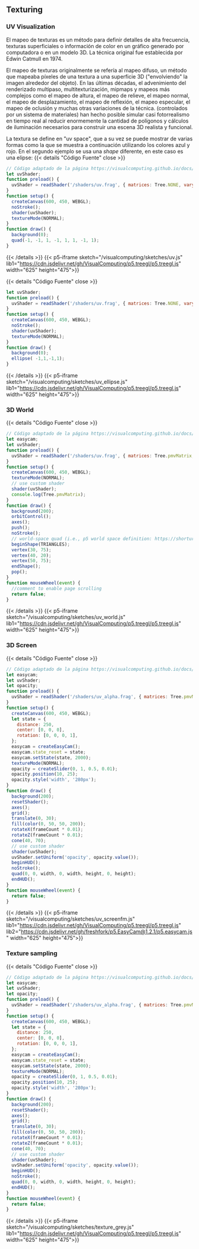 ## Texturing

### UV Visualization

El mapeo de texturas es un método para definir detalles de alta frecuencia, texturas superficiales o información de color en un gráfico generado por computadora o en un modelo 3D. La técnica original fue establecida por Edwin Catmull en 1974.

El mapeo de texturas originalmente se refería al mapeo difuso, un método que mapeaba píxeles de una textura a una superficie 3D ("envolviendo" la imagen alrededor del objeto). En las últimas décadas, el advenimiento del renderizado multipaso, multitexturización, mipmaps y mapeos más complejos como el mapeo de altura, el mapeo de relieve, el mapeo normal, el mapeo de desplazamiento, el mapeo de reflexión, el mapeo especular, el mapeo de oclusión y muchas otras variaciones de la técnica. (controlados por un sistema de materiales) han hecho posible simular casi fotorrealismo en tiempo real al reducir enormemente la cantidad de polígonos y cálculos de iluminación necesarios para construir una escena 3D realista y funcional.

La textura se define en "uv space", que a su vez se puede mostrar de varias formas como la que se muestra a continuación utilizando los colores azul y rojo. En el segundo ejemplo se usa una *shape* diferente, en este caso es una elipse:
{{< details "Código Fuente" close >}}
```js
// Código adaptado de la página https://visualcomputing.github.io/docs/shaders/texturing/
let uvShader;
function preload() {
  uvShader = readShader('/shaders/uv.frag', { matrices: Tree.NONE, varyings: Tree.texcoords2 });
}
function setup() {
  createCanvas(600, 450, WEBGL);
  noStroke();
  shader(uvShader);
  textureMode(NORMAL);
}
function draw() {
  background(0);
  quad(-1, -1, 1, -1, 1, 1, -1, 1);
}
```
{{< /details >}}
{{< p5-iframe sketch="/visualcomputing/sketches/uv.js" lib1="https://cdn.jsdelivr.net/gh/VisualComputing/p5.treegl/p5.treegl.js" width="625" height="475">}}


{{< details "Código Fuente" close >}}
```js
let uvShader;
function preload() {
  uvShader = readShader('/shaders/uv.frag', { matrices: Tree.NONE, varyings: Tree.texcoords2 });
}
function setup() {
  createCanvas(600, 450, WEBGL);
  noStroke();
  shader(uvShader);
  textureMode(NORMAL);
}
function draw() {
  background(0);
  ellipse( -1,1,-1,1);
}
```
{{< /details >}}
{{< p5-iframe sketch="/visualcomputing/sketches/uv_ellipse.js" lib1="https://cdn.jsdelivr.net/gh/VisualComputing/p5.treegl/p5.treegl.js" width="625" height="475">}}

### 3D World
{{< details "Código Fuente" close >}}
```js
// Código adaptado de la página https://visualcomputing.github.io/docs/shaders/texturing/
let easycam;
let uvShader;
function preload() {
  uvShader = readShader('/shaders/uv.frag', { matrices: Tree.pmvMatrix, varyings: Tree.texcoords2 });
}
function setup() {
  createCanvas(600, 450, WEBGL);
  textureMode(NORMAL);
  // use custom shader
  shader(uvShader);
  console.log(Tree.pmvMatrix);
}
function draw() {
  background(200);
  orbitControl();
  axes();
  push();
  noStroke();
  // world-space quad (i.e., p5 world space definition: https://shorturl.at/dhCK2)
  beginShape(TRIANGLES);
  vertex(30, 75);
  vertex(40, 20);
  vertex(50, 75);
  endShape();
  pop();
}
function mouseWheel(event) {
  //comment to enable page scrolling
  return false;
}
```
{{< /details >}}
{{< p5-iframe sketch="/visualcomputing/sketches/uv_world.js" lib1="https://cdn.jsdelivr.net/gh/VisualComputing/p5.treegl/p5.treegl.js" width="625" height="475">}}

### 3D Screen
{{< details "Código Fuente" close >}}
```js
// Código adaptado de la página https://visualcomputing.github.io/docs/shaders/texturing/
let easycam;
let uvShader;
let opacity;
function preload() {
  uvShader = readShader('/shaders/uv_alpha.frag', { matrices: Tree.pmvMatrix, varyings: Tree.texcoords2 });
}
function setup() {
  createCanvas(600, 450, WEBGL);
  let state = {
    distance: 250,
    center: [0, 0, 0],
    rotation: [0, 0, 0, 1],
  };
  easycam = createEasyCam();
  easycam.state_reset = state;
  easycam.setState(state, 2000);
  textureMode(NORMAL);
  opacity = createSlider(0, 1, 0.5, 0.01);
  opacity.position(10, 25);
  opacity.style('width', '280px');
}
function draw() {
  background(200);
  resetShader();
  axes();
  grid();
  translate(0, 30);
  fill(color(0, 50, 50, 200));
  rotateX(frameCount * 0.01);
  rotateZ(frameCount * 0.01);
  cone(40, 70);
  // use custom shader
  shader(uvShader);
  uvShader.setUniform('opacity', opacity.value());
  beginHUD();
  noStroke();
  quad(0, 0, width, 0, width, height, 0, height);
  endHUD();
}
function mouseWheel(event) {
  return false;
}
```
{{< /details >}}
{{< p5-iframe sketch="/visualcomputing/sketches/uv_screenfm.js" lib1="https://cdn.jsdelivr.net/gh/VisualComputing/p5.treegl/p5.treegl.js" lib2="https://cdn.jsdelivr.net/gh/freshfork/p5.EasyCam@1.2.1/p5.easycam.js" width="625" height="475">}}



### Texture sampling
{{< details "Código Fuente" close >}}
```js
// Código adaptado de la página https://visualcomputing.github.io/docs/shaders/texturing/
let easycam;
let uvShader;
let opacity;
function preload() {
  uvShader = readShader('/shaders/uv_alpha.frag', { matrices: Tree.pmvMatrix, varyings: Tree.texcoords2 });
}
function setup() {
  createCanvas(600, 450, WEBGL);
  let state = {
    distance: 250,
    center: [0, 0, 0],
    rotation: [0, 0, 0, 1],
  };
  easycam = createEasyCam();
  easycam.state_reset = state;
  easycam.setState(state, 2000);
  textureMode(NORMAL);
  opacity = createSlider(0, 1, 0.5, 0.01);
  opacity.position(10, 25);
  opacity.style('width', '280px');
}
function draw() {
  background(200);
  resetShader();
  axes();
  grid();
  translate(0, 30);
  fill(color(0, 50, 50, 200));
  rotateX(frameCount * 0.01);
  rotateZ(frameCount * 0.01);
  cone(40, 70);
  // use custom shader
  shader(uvShader);
  uvShader.setUniform('opacity', opacity.value());
  beginHUD();
  noStroke();
  quad(0, 0, width, 0, width, height, 0, height);
  endHUD();
}
function mouseWheel(event) {
  return false;
}
```
{{< /details >}}
{{< p5-iframe sketch="/visualcomputing/sketches/texture_grey.js" lib1="https://cdn.jsdelivr.net/gh/VisualComputing/p5.treegl/p5.treegl.js"  width="625" height="475">}}

